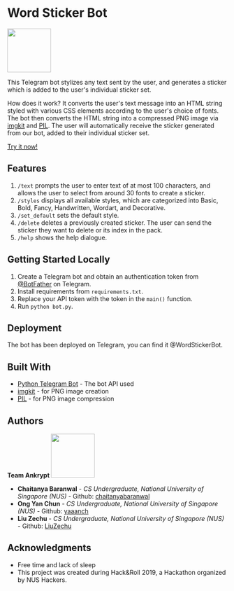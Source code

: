 # Word Sticker Bot 
<img src="https://github.com/chaitanyabaranwal/WordArt_Telegram_Bot/blob/master/images/logo-new.png" width="100" height="100">

This Telegram bot stylizes any text sent by the user, and generates a sticker which is added to the user's individual sticker set.

How does it work? It converts the user's text message into an HTML string styled with various CSS elements according to the user's choice of fonts. The bot then converts the HTML string into a compressed PNG image via [imgkit](https://pypi.org/project/imgkit/) and [PIL](https://pillow.readthedocs.io/en/stable/). The user will automatically receive the sticker generated from our bot, added to their individual sticker set.

[Try it now!](something)

## Features
1. `/text` prompts the user to enter text of at most 100 characters, and allows the user to select from around 30 fonts to create a sticker.
2. `/styles` displays all available styles, which are categorized into Basic, Bold, Fancy, Handwritten, Wordart, and Decorative.
3. `/set_default` sets the default style.
4. `/delete` deletes a previously created sticker. The user can send the sticker they want to delete or its index in the pack.
5. `/help` shows the help dialogue.

## Getting Started Locally
1. Create a Telegram bot and obtain an authentication token from [@BotFather](https://telegram.me/botfather) on Telegram.
2. Install requirements from `requirements.txt`.
3. Replace your API token with the token in the `main()` function.
4. Run `python bot.py`.

## Deployment
The bot has been deployed on Telegram, you can find it @WordStickerBot.

## Built With
* [Python Telegram Bot](https://github.com/python-telegram-bot/python-telegram-bot) - The bot API used
* [imgkit](https://pypi.org/project/imgkit/) - for PNG image creation
* [PIL](https://pillow.readthedocs.io/en/stable/) - for PNG image compression

## Authors
**Team Ankrypt** 
<img src="https://github.com/chaitanyabaranwal/WordArt_Telegram_Bot/blob/master/images/ankrypt-logo.png" width="100" height="100">
* **Chaitanya Baranwal** - *CS Undergraduate, National University of Singapore (NUS)* - Github: [chaitanyabaranwal](https://github.com/chaitanyabaranwal)
* **Ong Yan Chun** - *CS Undergraduate, National University of Singapore (NUS)* - Github: [yaaanch](https://github.com/yaaanch)
* **Liu Zechu** - *CS Undergraduate, National University of Singapore (NUS)* - Github: [LiuZechu](https://github.com/LiuZechu)

## Acknowledgments
* Free time and lack of sleep
* This project was created during Hack&Roll 2019, a Hackathon organized by NUS Hackers.
